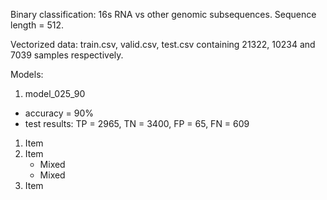 Binary classification: 16s RNA vs other genomic subsequences. Sequence length = 512.

Vectorized data: train.csv, valid.csv, test.csv containing 21322, 10234 and 7039 samples respectively.

Models:

1. model_025_90
  * accuracy = 90%
  * test results: TP = 2965, TN = 3400, FP = 65, FN = 609
  
1. Item
2. Item
   * Mixed
   * Mixed  
3. Item
